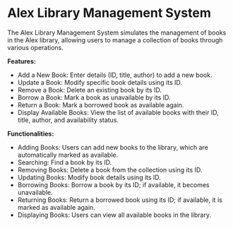 # Alex Library Management System
The Alex Library Management System simulates the management of books in the Alex library, allowing users to manage a collection of books through various operations.

**Features:**
- Add a New Book: Enter details (ID, title, author) to add a new book.
- Update a Book: Modify specific book details using its ID.
- Remove a Book: Delete an existing book by its ID.
- Borrow a Book: Mark a book as unavailable by its ID.
- Return a Book: Mark a borrowed book as available again.
- Display Available Books: View the list of available books with their ID, title, author, and availability status.

  
**Functionalities:**
- Adding Books: Users can add new books to the library, which are automatically marked as available.
- Searching: Find a book by its ID.
- Removing Books: Delete a book from the collection using its ID.
- Updating Books: Modify book details using its ID.
- Borrowing Books: Borrow a book by its ID; if available, it becomes unavailable.
- Returning Books: Return a borrowed book using its ID; if available, it is marked as available again.
- Displaying Books: Users can view all available books in the library.
